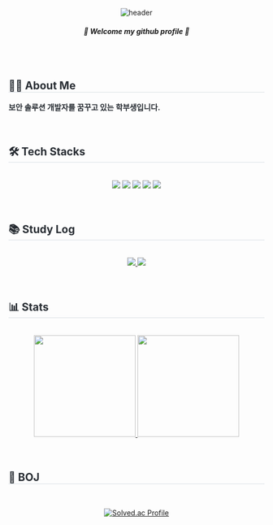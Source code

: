 <!-- 네비게이션 -->
<div align="center">
  
  ![header](https://capsule-render.vercel.app/api?type=venom&text=SwuHyeon's%20GitHub&fontSize=40)
</div>

<div align="center">
  
  ##### 🌟 Welcome my github profile 🌟
</div>
<br><br>

<!-- 자기소개 -->
<div style="text-align: left;">
  <h2 style="border-bottom: 1px solid #d8dee4; color: #282d33;"> 🧑‍💻 About Me </h2>
  <div style="font-weight: 700; font-size: 15px; text-align: left; color: #282d33;"> 보안 솔루션 개발자를 꿈꾸고 있는 학부생입니다. </div> 
</div>
<br><br>

<!-- 기술 스택 -->
<div style="text-align: left;">
  <h2 style="border-bottom: 1px solid #d8dee4; color: #282d33;"> 🛠️ Tech Stacks </h2>
  <br>
  <div align= "center">
    <img src="https://img.shields.io/badge/Docker-2496ED?style=for-the-badge&logo=Docker&logoColor=white">
    <img src="https://img.shields.io/badge/Django-092E20?style=for-the-badge&logo=Django&logoColor=white">
    <img src="https://img.shields.io/badge/Python-3776AB?style=for-the-badge&logo=Python&logoColor=white">
    <img src="https://img.shields.io/badge/Elastic%20Stack-005571?style=for-the-badge&logo=Elastic%20Stack&logoColor=white">
    <img src="https://img.shields.io/badge/Grafana-F46800?style=for-the-badge&logo=Grafana&logoColor=white">
  </div>
</div>
<br><br>

<!-- 공부 기록 -->
<div style="text-align: left;">
  <h2 style="border-bottom: 1px solid #d8dee4; color: #282d33;"> 📚 Study Log </h2>
  <br>
  <div align= "center">
    <a href="https://shsh010914.tistory.com"> <img src="https://img.shields.io/badge/Tistory-000000?style=for-the-badge&logo=Tistory&logoColor=white&link=https://shsh010914.tistory.com/"> </a>
    <a href="https://velog.io/@shsh010914/posts"> <img src="https://img.shields.io/badge/Velog-20C997?style=for-the-badge&logo=Velog&logoColor=white&link=https://velog.io/@shsh010914/posts"> </a>
  </div>
</div>
<br><br>

<!-- 깃허브 통계 -->
<div style="text-align: left;">
  <h2 style="border-bottom: 1px solid #d8dee4; color: #282d33;"> 📊 Stats </h2>
  <br>
  <div align= "center">
    <a href="https://github.com/anuraghazra/github-readme-stats"> <img height=200 src="https://github-readme-stats.vercel.app/api?username=swuhyeon"> </a>
    <a href="https://github.com/anuraghazra/convoychat"> <img height=200 src="https://github-readme-stats.vercel.app/api/top-langs?username=swuhyeon&layout=compact&langs_count=8&card_width=320"> </a>    
  </div>
</div>
<br><br>

<!-- 백준 티어 -->
<div style="text-align: left;">
  <h2 style="border-bottom: 1px solid #d8dee4; color: #282d33;"> 🏅 BOJ </h2>
  <br>
  <div align= "center">
    
  [![Solved.ac Profile](http://mazassumnida.wtf/api/v2/generate_badge?boj=shsh010914)](https://solved.ac/shsh010914)
  </div>
</div>
